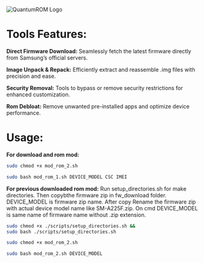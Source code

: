![QuantumROM Logo](QuantumROM/logo/QuantumROM.jpg)

# Tools Features:
**Direct Firmware Download:**
Seamlessly fetch the latest firmware directly from Samsung’s official servers.

**Image Unpack & Repack:**
 Efficiently extract and reassemble .img files with precision and ease.

**Security Removal:**
Tools to bypass or remove security restrictions for enhanced customization.

**Rom Debloat:**
Remove unwanted pre-installed apps and optimize device performance.

# Usage: #
**For download and rom mod:**
```bash
sudo chmod +x mod_rom_2.sh
```
```bash
sudo bash mod_rom_1.sh DEVICE_MODEL CSC IMEI
```

**For previous downloaded rom mod:**
Run setup_directories.sh for make directories. Then copybthe firmware zip in fw_download folder. DEVICE_MODEL is firmware zip name. After copy Rename the firmware zip with actual device model name like SM-A225F.zip. On cmd DEVICE_MODEL is same name of firmware name without .zip extension.

```bash
sudo chmod +x ./scripts/setup_directories.sh &&
sudo bash ./scripts/setup_directories.sh
```

```bash
sudo chmod +x mod_rom_2.sh
```
```bash
sudo bash mod_rom_2.sh DEVICE_MODEL
```
